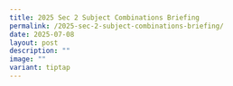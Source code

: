 ```yaml
---
title: 2025 Sec 2 Subject Combinations Briefing
permalink: /2025-sec-2-subject-combinations-briefing/
date: 2025-07-08
layout: post
description: ""
image: ""
variant: tiptap
---
```

